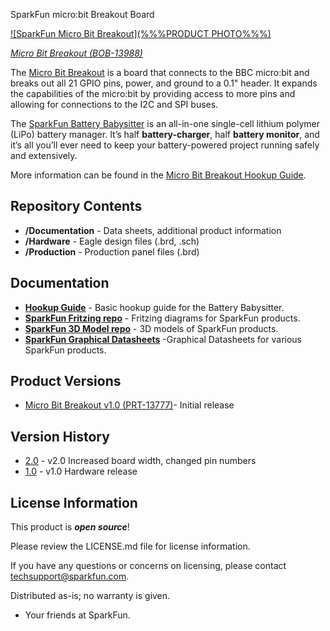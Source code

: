 SparkFun micro:bit Breakout Board

[![SparkFun Micro Bit Breakout](%%%PRODUCT PHOTO%%%)](https://www.sparkfun.com/products/13988)

[*Micro Bit Breakout (BOB-13988)*](https://www.sparkfun.com/products/13988)

The [Micro Bit Breakout](https://www.sparkfun.com/products/13988) is a board that connects to the BBC micro:bit and breaks out all 21 GPIO pins, power, and ground to a 0.1" header. It expands the capabilities of the micro:bit by providing access to more pins and allowing for connections to the I2C and SPI buses.



The [SparkFun Battery Babysitter](https://www.sparkfun.com/products/13988) is an all-in-one single-cell lithium polymer (LiPo) battery manager. It’s half **battery-charger**, half **battery monitor**, and it’s all you’ll ever need to keep your battery-powered project running safely and extensively.

More information can be found in the [Micro Bit Breakout Hookup Guide](%%%LINK%%%).

Repository Contents
-------------------

* **/Documentation** - Data sheets, additional product information
* **/Hardware** - Eagle design files (.brd, .sch)
* **/Production** - Production panel files (.brd)

Documentation
--------------
* **[Hookup Guide](https://learn.sparkfun.com/tutorials/battery-babysitter-hookup-guide)** - Basic hookup guide for the Battery Babysitter.
* **[SparkFun Fritzing repo](https://github.com/sparkfun/Fritzing_Parts)** - Fritzing diagrams for SparkFun products.
* **[SparkFun 3D Model repo](https://github.com/sparkfun/3D_Models)** - 3D models of SparkFun products. 
* **[SparkFun Graphical Datasheets](https://github.com/sparkfun/Graphical_Datasheets)** -Graphical Datasheets for various SparkFun products.

Product Versions
----------------
* [Micro Bit Breakout v1.0 (PRT-13777)](https://www.sparkfun.com/products/13988)- Initial release

Version History
---------------
* [2.0](https://github.com/sparkfun/Micro_Bit_Breakout/releases/tag/V_1.0) - v2.0 Increased board width, changed pin numbers
* [1.0](https://github.com/sparkfun/Micro_Bit_Breakout/releases/tag/V_1.0) - v1.0 Hardware release

License Information
-------------------

This product is _**open source**_! 

Please review the LICENSE.md file for license information. 

If you have any questions or concerns on licensing, please contact techsupport@sparkfun.com.

Distributed as-is; no warranty is given.

- Your friends at SparkFun.

_<COLLABORATION CREDIT>_
